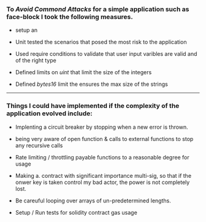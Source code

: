### To *Avoid Commond Attacks* for a simple application such as face-block I took the following measures.

* setup an 

* Unit tested the scenarios that posed the most risk to the application

* Used require conditions to validate that user input varibles are valid and of the right type

* Defined limits on *uint* that limit the size of the integers

* Defined *bytes16* limit the ensures the max size of the strings


-------- 

### Things I could have implemented if the complexity of the application evolved include:

* Implenting a circuit breaker by stopping when a new error is thrown.

* being very aware of open function & calls to external functions to stop any recursive calls

* Rate limiting / throttling payable functions to a reasonable degree for usage

* Making a. contract with significant importance multi-sig, so that if the onwer key is taken control my bad actor, the power is not completely lost.

* Be careuful looping over arrays of un-predetermined lengths.

* Setup / Run tests for solidity contract gas usage

